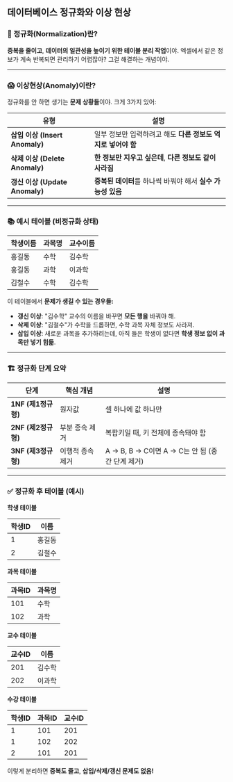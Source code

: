 ## 데이터베이스 정규화와 이상 현상

### 🧠 정규화(Normalization)란?

**중복을 줄이고**, **데이터의 일관성을 높이기 위한 테이블 분리 작업**이야.
엑셀에서 같은 정보가 계속 반복되면 관리하기 어렵잖아? 그걸 해결하는 개념이야.

---

### 😱 이상현상(Anomaly)이란?

정규화를 안 하면 생기는 **문제 상황들**이야. 크게 3가지 있어:

| 유형                           | 설명                                                         |
| ------------------------------ | ------------------------------------------------------------ |
| **삽입 이상 (Insert Anomaly)** | 일부 정보만 입력하려고 해도 **다른 정보도 억지로 넣어야 함** |
| **삭제 이상 (Delete Anomaly)** | **한 정보만 지우고 싶은데**, **다른 정보도 같이 사라짐**     |
| **갱신 이상 (Update Anomaly)** | **중복된 데이터**를 하나씩 바꿔야 해서 **실수 가능성 있음**  |

---

### 📚 예시 테이블 (비정규화 상태)

| 학생이름 | 과목명 | 교수이름 |
| -------- | ------ | -------- |
| 홍길동   | 수학   | 김수학   |
| 홍길동   | 과학   | 이과학   |
| 김철수   | 수학   | 김수학   |

이 테이블에서 **문제가 생길 수 있는 경우들:**

- **갱신 이상**: "김수학" 교수의 이름을 바꾸면 **모든 행을** 바꿔야 해.
- **삭제 이상**: "김철수"가 수학을 드롭하면, 수학 과목 자체 정보도 사라져.
- **삽입 이상**: 새로운 과목을 추가하려는데, 아직 들은 학생이 없다면 **학생 정보 없이 과목만 넣기 힘듦**.

---

### 🏗 정규화 단계 요약

| 단계                | 핵심 개념        | 설명                                            |
| ------------------- | ---------------- | ----------------------------------------------- |
| **1NF (제1정규형)** | 원자값           | 셀 하나에 값 하나만                             |
| **2NF (제2정규형)** | 부분 종속 제거   | 복합키일 때, 키 전체에 종속돼야 함              |
| **3NF (제3정규형)** | 이행적 종속 제거 | A → B, B → C이면 A → C는 안 됨 (중간 단계 제거) |

---

### ✅ 정규화 후 테이블 (예시)

**학생 테이블**

| 학생ID | 이름   |
| ------ | ------ |
| 1      | 홍길동 |
| 2      | 김철수 |

**과목 테이블**

| 과목ID | 과목명 |
| ------ | ------ |
| 101    | 수학   |
| 102    | 과학   |

**교수 테이블**

| 교수ID | 이름   |
| ------ | ------ |
| 201    | 김수학 |
| 202    | 이과학 |

**수강 테이블**

| 학생ID | 과목ID | 교수ID |
| ------ | ------ | ------ |
| 1      | 101    | 201    |
| 1      | 102    | 202    |
| 2      | 101    | 201    |

이렇게 분리하면 **중복도 줄고**, **삽입/삭제/갱신 문제도 없음!**
